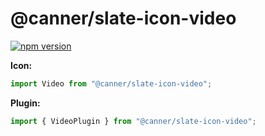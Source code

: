 # @canner/slate-icon-video

[![npm version](https://badge.fury.io/js/%40canner%2Fslate-icon-video.svg)](https://badge.fury.io/js/%40canner%2Fslate-icon-video)

**Icon:**

```js
import Video from "@canner/slate-icon-video";
```

**Plugin:**

```js
import { VideoPlugin } from "@canner/slate-icon-video";
```
